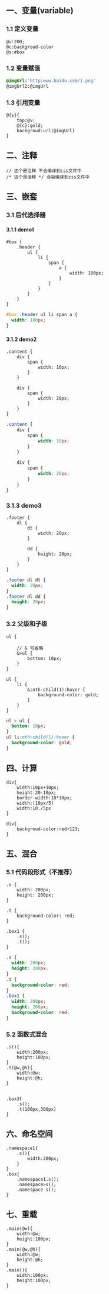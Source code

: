 ## 一、变量(variable)

### 1.1 定义变量

```less
@v:200;
@c:backgroud-color
@s:#box
```

### 1.2 变量赋值

```css
@imgUrl:'http:www.baidu.com/1.png'
@imgUrl2:@imgUrl
```

### 1.3 引用变量

```less
@{s}{
    top:@v;
    @{c}:gold;
    backgroud:url(@imgUrl)
}
```

## 二、注释

```less
// 这个是注释 不会编译到css文件中
/* 这个是注释 */ 会被编译到css文件中
```

## 三、嵌套

### 3.1 后代选择器

#### 3.1.1 demo1

```less
#box {
    .header {
        ul {
            li {
                span {
                    a {
                        width: 100px;
                    }
                }
            }
        }
    }
}
```

```css
#box .header ul li span a {
  width: 100px;
}
```

#### 3.1.2 demo2

```less
.content {
    div {
        span {
            width: 10px;
        }
    }

    div {
        span {
            width: 20px;
        }
    }
}
```

```css
.content {
    div {
        span {
            width: 10px;
        }
    }

    div {
        span {
            width: 20px;
        }
    }
}
```

### 3.1.3 demo3

```less
.footer {
    dl {
        dt {
            width: 20px;
        }

        dd {
            height: 20px;
        }
    }
}
```

```css
.footer dl dt {
  width: 20px;
}
.footer dl dd {
  height: 20px;
}
```

### 3.2 父级和子级

```less
ul {

    // & 可省略
    &>ul {
        bottom: 10px;
    }
}

ul {
    li {
        &:nth-child(1):hover {
            background-color: gold;
        }
    }
}
```

```css
ul > ul {
  bottom: 10px;
}
ul li:nth-child(1):hover {
  background-color: gold;
}
```

## 四、计算

```less
div{
    width:10px+10px;
    height:20-10px;
    border-width:10*10px;
    width:(10px/5)
    width:10./5px
}
```

```less
div{
    backgroud-color:red+123;
}
```

## 五、混合

### 5.1 代码段形式（不推荐）

```less
.s {
    width: 200px;
    height: 200px;
}

.t {
    background-color: red;
}

.box1 {
    .s();
    .t();
}
```

```css
.s {
  width: 200px;
  height: 200px;
}
.t {
  background-color: red;
}
.box1 {
  width: 200px;
  height: 200px;
  background-color: red;
}
```

### 5.2 函数式混合

```less
.s(){
    width:200px;
    height:100px;
}
.t(@w,@h){
    width:@w;
    height:@h;
}


.box3{
    .s();
    .t(100px,300px)
}
```

## 六、命名空间

```less
.namespace1{
    .s(){
        width:200px;
    }
}
.box{
    .namespace1.s();
    .namespace>s();
    .namespace s();
}
```

## 七、重载

```less
.main(@w){
    width:@w;
    height:100px;
}
.main(@w,@h){
    width:@w;
    height:@h;
}
.main(){
    width:100px;
    height:100px;
}
```
